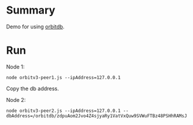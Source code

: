 # Summary

Demo for using [orbitdb](https://github.com/orbitdb/orbitdb).

# Run

Node 1:
~~~shell
node orbitv3-peer1.js --ipAddress=127.0.0.1
~~~

Copy the db address.

Node 2:

~~~shell
node orbitv3-peer2.js --ipAddress=127.0.0.1 --dbAddress=/orbitdb/zdpuAom2Jvo4Z4sjyaRy1VatVxQuw9SVWuFTBz48PSHhRAMsJ
~~~

